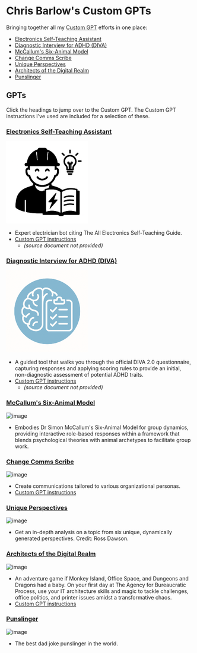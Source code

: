 # Chris Barlow's Custom GPTs
Bringing together all my [Custom GPT](https://openai.com/blog/introducing-gpts) efforts in one place:

- [Electronics Self-Teaching Assistant](#electronics-self-teaching-aassistant)
- [Diagnostic Interview for ADHD (DIVA)]()
- [McCallum's Six-Animal Model](#mccallums-six-animal-model)
- [Change Comms Scribe](#change-comms-scribe)
- [Unique Perspectives](#unique-perspectives)
- [Architects of the Digital Realm](#architects-of-the-digital-realm)
- [Punslinger](#punslinger)


## GPTs
Click the headings to jump over to the Custom GPT. The Custom GPT instructions I've used are included for a selection of these. 
### [Electronics Self-Teaching Assistant](https://chatgpt.com/g/g-6821c82dcd608191b9444d1721457b1b-electronics-self-teaching-assistant)
![image](https://github.com/cgbarlow/customgpts/blob/827c575866c5722b0d781a3c7d9d8b5895d1515c/Electronics-Assistant/Electronics%20Self-Teaching%20Assistant_sml.png)
- Expert electrician bot citing The All Electronics Self-Teaching Guide.
- [Custom GPT instructions](https://github.com/cgbarlow/customgpts/tree/main/Electronics-Assistant)
  - *(source document not provided)*

### [Diagnostic Interview for ADHD (DIVA)](https://chatgpt.com/g/g-68226214d5c08191b34ea48377f7f0ee-diagnostic-interview-for-adhd-diva)
![image](https://github.com/cgbarlow/customgpts/blob/827c575866c5722b0d781a3c7d9d8b5895d1515c/DIVA2/DIVA2_icon_design_sml.png)
- A guided tool that walks you through the official DIVA 2.0 questionnaire, capturing responses and applying scoring rules to provide an initial, non-diagnostic assessment of potential ADHD traits.
- [Custom GPT instructions](https://github.com/cgbarlow/customgpts/tree/main/DIVA2)
  - *(source document not provided)*

### [McCallum's Six-Animal Model](https://chat.openai.com/g/g-qpjjZ6HYU-mccallum-s-six-animal-model)
![image](https://github.com/cgbarlow/customgpts/assets/959402/ac7d1b30-e1de-4417-9894-59b655515532)
- Embodies Dr Simon McCallum's Six-Animal Model for group dynamics, providing interactive role-based responses within a framework that blends psychological theories with animal archetypes to facilitate group work.

### [Change Comms Scribe](https://chat.openai.com/g/g-5ufL9aiQr-change-comms-scribe) 
![image](https://github.com/cgbarlow/customgpts/assets/959402/10d98859-e932-4240-9d1b-2a9275ba4d22)
- Create communications tailored to various organizational personas.
- [Custom GPT instructions](https://github.com/cgbarlow/Change-Management-Assistant/blob/main/Customgpt-instructions.md)
  
### [Unique Perspectives](https://chat.openai.com/g/g-pOi5Le9rP-unique-perspectives)
![image](https://github.com/cgbarlow/customgpts/assets/959402/36223856-d450-4f88-8967-fb8093814ac2)
- Get an in-depth analysis on a topic from six unique, dynamically generated perspectives. Credit: Ross Dawson.
 
### [Architects of the Digital Realm](https://chat.openai.com/g/g-dCI6AcJhi-architects-of-the-digital-realm)
![image](https://github.com/cgbarlow/customgpts/assets/959402/bbc76e75-e54f-4895-8d55-159c7a9823e4)
- An adventure game if Monkey Island, Office Space, and Dungeons and Dragons had a baby. On your first day at The Agency for Bureaucratic Process, use your IT architecture skills and magic to tackle challenges, office politics, and printer issues amidst a transformative chaos.
- [Custom GPT instructions](https://github.com/cgbarlow/Architects_of_the_digital_realm)
  
### [Punslinger](https://chat.openai.com/g/g-3fCSwAltj-punslinger)
![image](https://github.com/cgbarlow/customgpts/assets/959402/8263ab31-ba56-406a-9dfa-9ba4a11f87e9)
- The best dad joke punslinger in the world.
